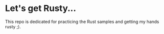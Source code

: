 # Let's get Rusty...

This repo is dedicated for practicing the Rust samples and getting my hands rusty ;).
